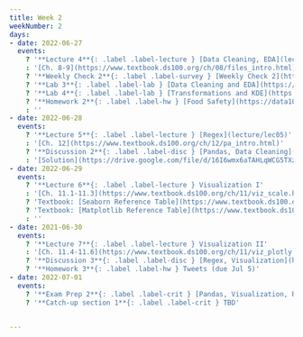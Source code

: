 ```yaml
---
title: Week 2
weekNumber: 2
days:
- date: 2022-06-27
  events:
    ? '**Lecture 4**{: .label .label-lecture } [Data Cleaning, EDA](lecture/lec04)'
    : '[Ch. 8-9](https://www.textbook.ds100.org/ch/08/files_intro.html)'
    ? '**Weekly Check 2**{: .label .label-survey } [Weekly Check 2](https://forms.gle/fjBb5JVnmgheyW2v9)'
    ? '**Lab 3**{: .label .label-lab } [Data Cleaning and EDA](https://data100.datahub.berkeley.edu/hub/user-redirect/git-pull?repo=https%3A%2F%2Fgithub.com%2FDS-100%2Fsu22&branch=main&urlpath=lab%2Ftree%2Fsu22%2Flab%2Flab03%2Flab03.ipynb) (due Jul 2)'
    ? '**Lab 4**{: .label .label-lab } [Transformations and KDE](https://data100.datahub.berkeley.edu/hub/user-redirect/git-pull?repo=https%3A%2F%2Fgithub.com%2FDS-100%2Fsu22&branch=main&urlpath=lab%2Ftree%2Fsu22%2Flab%2Flab04%2Flab04.ipynb) (due Jul 2)'
    ? '**Homework 2**{: .label .label-hw } [Food Safety](https://data100.datahub.berkeley.edu/hub/user-redirect/git-pull?repo=https%3A%2F%2Fgithub.com%2FDS-100%2Fsu22&branch=main&urlpath=lab%2Ftree%2Fsu22%2Fhw%2Fhw02%2Fhw02.ipynb) (due Jun 30)'
    : ''
- date: 2022-06-28
  events:
    ? '**Lecture 5**{: .label .label-lecture } [Regex](lecture/lec05)'
    : '[Ch. 12](https://www.textbook.ds100.org/ch/12/pa_intro.html)'
    ? '**Discussion 2**{: .label .label-disc } [Pandas, Data Cleaning](https://drive.google.com/file/d/1UcfnGoxYc7BHv523i5UDb8qhuK27a-C-/view?usp=sharing)' 
    : '[Solution](https://drive.google.com/file/d/16I6wmx6aTAHLqWCG5TXzGhmttyVVFpTr/view?usp=sharing), [Recording](https://edstem.org/us/courses/23165/discussion/1592785)'
- date: 2022-06-29
  events:
    ? '**Lecture 6**{: .label .label-lecture } Visualization I'
    : '[Ch. 11.1-11.3](https://www.textbook.ds100.org/ch/11/viz_scale.html)'
    ? 'Textbook: [Seaborn Reference Table](https://www.textbook.ds100.org/ch/a04/ref_seaborn.html)'
    ? 'Textbook: [Matplotlib Reference Table](https://www.textbook.ds100.org/ch/a04/ref_matplotlib.html)'
    : ''
- date: 2021-06-30
  events:
    ? '**Lecture 7**{: .label .label-lecture } Visualization II'
    : '[Ch. 11.4-11.6](https://www.textbook.ds100.org/ch/11/viz_plotly.html)'
    ? '**Discussion 3**{: .label .label-disc } [Regex, Visualization](https://drive.google.com/file/d/19x1oLeRziXtP-TuzWY3yYn3F_s_87E8J/view?usp=sharing)'
    ? '**Homework 3**{: .label .label-hw } Tweets (due Jul 5)'
- date: 2022-07-01
  events:
    ? '**Exam Prep 2**{: .label .label-crit } [Pandas, Visualization, Regex](https://drive.google.com/file/d/1RNHeSLEqG31ocJ0PYbE9HMDHdy_oywJx/view?usp=sharing)'
    ? '**Catch-up section 1**{: .label .label-crit } TBD'
    

---
```

